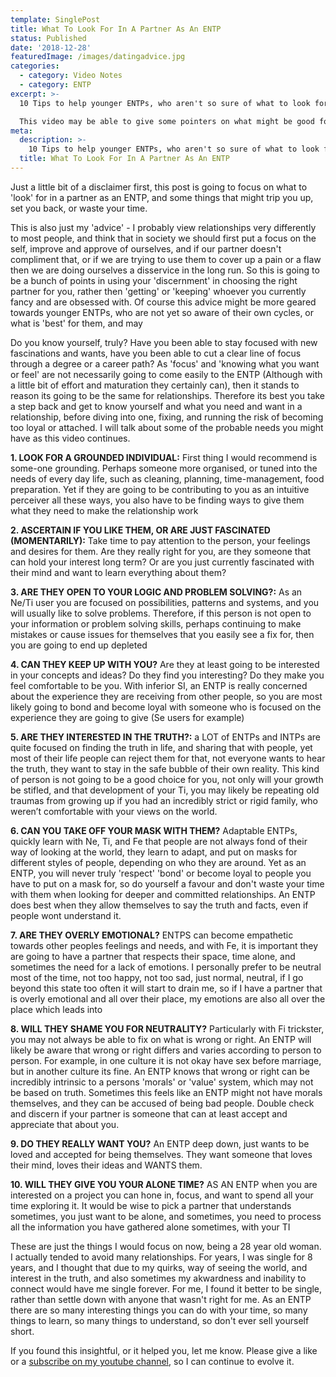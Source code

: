 ```yaml
---
template: SinglePost
title: What To Look For In A Partner As An ENTP
status: Published
date: '2018-12-28'
featuredImage: /images/datingadvice.jpg
categories:
  - category: Video Notes
  - category: ENTP
excerpt: >-
  10 Tips to help younger ENTPs, who aren't so sure of what to look for or whats right for them.

  This video may be able to give some pointers on what might be good for you in a partner and help you avoid wasting your time with people that don't understand, or work well with you.
meta:
  description: >-
    10 Tips to help younger ENTPs, who aren't so sure of what to look for or whats right for them.
  title: What To Look For In A Partner As An ENTP
---
```



Just a little bit of a disclaimer first, this post is going to focus on what to 'look' for in a partner as an ENTP, and some things that might trip you up, set you back, or waste your time.

This is also just my 'advice' - I probably view relationships very differently to most people, and think that in society we should first put a focus on the self, improve and approve of ourselves, and if our partner doesn't compliment that, or if we are trying to use them to cover up a pain or a flaw then we are doing ourselves a disservice in the long run. So this is going to be a bunch of points in using your 'discernment' in choosing the right partner for you, rather then 'getting' or 'keeping' whoever you currently fancy and are obsessed with. Of course this advice might be more geared towards younger ENTPs, who are not yet so aware of their own cycles, or what is 'best' for them, and may

Do you know yourself, truly? Have you been able to stay focused with new fascinations and wants, have you been able to cut a clear line of focus through a degree or a career path? As 'focus' and 'knowing what you want or feel' are not necessarily going to come easily to the ENTP (Although with a little bit of effort and maturation they certainly can), then it stands to reason its going to be the same for relationships. Therefore its best you take a step back and get to know yourself and what you need and want in a relationship, before diving into one, fixing, and running the risk of becoming too loyal or attached. I will talk about some of the probable needs you might have as this video continues.

**1. LOOK FOR A GROUNDED INDIVIDUAL:** First thing I would recommend is some-one grounding. Perhaps someone more organised, or tuned into the needs of every day life, such as cleaning, planning, time-management, food preparation. Yet if they are going to be contributing to you as an intuitive perceiver all these ways, you also have to be finding ways to give them what they need to make the relationship work

**2. ASCERTAIN IF YOU LIKE THEM, OR ARE JUST FASCINATED (MOMENTARILY):** Take time to pay attention to the person, your feelings and desires for them. Are they really right for you, are they someone that can hold your interest long term? Or are you just currently fascinated with their mind and want to learn everything about them?

**3. ARE THEY OPEN TO YOUR LOGIC AND PROBLEM SOLVING?:** As an Ne/Ti user you are focused on possibilities, patterns and systems, and you will usually like to solve problems. Therefore, if this person is not open to your information or problem solving skills, perhaps continuing to make mistakes or cause issues for themselves that you easily see a fix for, then you are going to end up depleted

**4. CAN THEY KEEP UP WITH YOU?** Are they at least going to be interested in your concepts and ideas? Do they find you interesting? Do they make you feel comfortable to be you. With inferior SI, an ENTP is really concerned about the experience they are receiving from other people, so you are most likely going to bond and become loyal with someone who is focused on the experience they are going to give (Se users for example)

**5. ARE THEY INTERESTED IN THE TRUTH?:** a LOT of ENTPs and INTPs are quite focused on finding the truth in life, and sharing that with people, yet most of their life people can reject them for that, not everyone wants to hear the truth, they want to stay in the safe bubble of their own reality. This kind of person is not going to be a good choice for you, not only will your growth be stifled, and that development of your Ti, you may likely be repeating old traumas from growing up if you had an incredibly strict or rigid family, who weren’t comfortable with your views on the world.

**6. CAN YOU TAKE OFF YOUR MASK WITH THEM?** Adaptable ENTPs, quickly learn with Ne, Ti, and Fe that people are not always fond of their way of looking at the world, they learn to adapt, and put on masks for different styles of people, depending on who they are around. Yet as an ENTP, you will never truly 'respect' 'bond' or become loyal to people you have to put on a mask for, so do yourself a favour and don't waste your time with them when looking for deeper and committed relationships. An ENTP does best when they allow themselves to say the truth and facts, even if people wont understand it.

**7. ARE THEY OVERLY EMOTIONAL?** ENTPS can become empathetic towards other peoples feelings and needs, and with Fe, it is important they are going to have a partner that respects their space, time alone, and sometimes the need for a lack of emotions. I personally prefer to be neutral most of the time, not too happy, not too sad, just normal, neutral, if I go beyond this state too often it will start to drain me, so if I have a partner that is overly emotional and all over their place, my emotions are also all over the place which leads into

**8. WILL THEY SHAME YOU FOR NEUTRALITY?** Particularly with Fi trickster, you may not always be able to fix on what is wrong or right. An ENTP will likely be aware that wrong or right differs and varies according to person to person. For example, in one culture it is not okay have sex before marriage, but in another culture its fine. An ENTP knows that wrong or right can be incredibly intrinsic to a persons 'morals' or 'value' system, which may not be based on truth. Sometimes this feels like an ENTP might not have morals themselves, and they can be accused of being bad people. Double check and discern if your partner is someone that can at least accept and appreciate that about you.

**9. DO THEY REALLY WANT YOU?** An ENTP deep down, just wants to be loved and accepted for being themselves. They want someone that loves their mind, loves their ideas and WANTS them.

**10. WILL THEY GIVE YOU YOUR ALONE TIME?** AS AN ENTP when you are interested on a project you can hone in, focus, and want to spend all your time exploring it. It would be wise to pick a partner that understands sometimes, you just want to be alone, and sometimes, you need to process all the information you have gathered alone sometimes, with your TI

These are just the things I would focus on now, being a 28 year old woman. I actually tended to avoid many relationships. For years, I was single for 8 years, and I thought that due to my quirks, way of seeing the world, and interest in the truth, and also sometimes my akwardness and inability to connect would have me single forever. For me, I found it better to be single, rather than settle down with anyone that wasn't right for me. As an ENTP there are so many interesting things you can do with your time, so many things to learn, so many things to understand, so don't ever sell yourself short.

If you found this insightful, or it helped you, let me know. Please give a like or a [subscribe on my youtube channel](https://www.youtube.com/channel/UCAhrQnqRvvTyPhHWeuB3wnw), so I can continue to evolve it.
